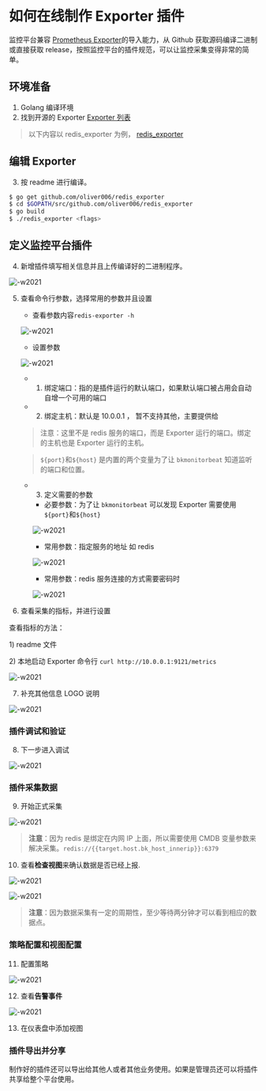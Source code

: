 # 如何在线制作 Exporter 插件

监控平台兼容 [Prometheus Exporter](https://prometheus.io/docs/instrumenting/exporters/)的导入能力，从 Github 获取源码编译二进制或直接获取 release，按照监控平台的插件规范，可以让监控采集变得非常的简单。

## 环境准备

1. Golang 编译环境
2. 找到开源的 Exporter [Exporter 列表](https://prometheus.io/docs/instrumenting/exporters/)

> 以下内容以 redis_exporter 为例， [redis_exporter](https://github.com/oliver006/redis_exporter)

## 编辑 Exporter

3. 按 readme 进行编译。

```bash
$ go get github.com/oliver006/redis_exporter
$ cd $GOPATH/src/github.com/oliver006/redis_exporter
$ go build
$ ./redis_exporter <flags>
```

## 定义监控平台插件

4. 新增插件填写相关信息并且上传编译好的二进制程序。

![-w2021](media/15767570044182.jpg)

5. 查看命令行参数，选择常用的参数并且设置

    * 查看参数内容`redis-exporter -h`

    ![-w2021](media/15767577083458.jpg)

    * 设置参数

    ![-w2021](media/15767571025818.jpg)

    * 1) 绑定端口：指的是插件运行的默认端口，如果默认端口被占用会自动自增一个可用的端口
    * 2) 绑定主机：默认是 10.0.0.1 ， 暂不支持其他，主要提供给

    > 注意：这里不是 redis 服务的端口，而是 Exporter 运行的端口。绑定的主机也是 Exporter 运行的主机。

    > `${port}`和`${host}` 是内置的两个变量为了让 `bkmonitorbeat` 知道监听的端口和位置。

    * 3) 定义需要的参数

        * 必要参数：为了让 `bkmonitorbeat` 可以发现 Exporter 需要使用 `${port}`和`${host}`

        ![-w2021](media/15767575157482.jpg)

        * 常用参数：指定服务的地址 如 redis

        ![-w2021](media/15767575571477.jpg)

        * 常用参数：redis 服务连接的方式需要密码时

        ![-w2021](media/15767576097853.jpg)

6. 查看采集的指标，并进行设置

查看指标的方法：

1\) readme 文件

2\) 本地启动 Exporter 命令行 `curl http://10.0.0.1:9121/metrics`

![-w2021](media/15767583017506.jpg)

7. 补充其他信息 LOGO 说明

![-w2021](media/15767586573043.jpg)

### 插件调试和验证

8. 下一步进入调试

![-w2021](media/15767587464484.jpg)

### 插件采集数据

9. 开始正式采集

![-w2021](media/15768471720714.jpg)

> **注意**：因为 redis 是绑定在内网 IP 上面，所以需要使用 CMDB 变量参数来解决采集。`redis://{{target.host.bk_host_innerip}}:6379`

10. 查看**检查视图**来确认数据是否已经上报.

![-w2021](media/15768473016337.jpg)

![-w2021](media/15768473224875.jpg)

> **注意**：因为数据采集有一定的周期性，至少等待两分钟才可以看到相应的数据点。

### 策略配置和视图配置

11. 配置策略

![-w2021](media/15768474423021.jpg)

12. 查看**告警事件**

![-w2021](media/15768476909056.jpg)

13. 在仪表盘中添加视图

### 插件导出并分享

制作好的插件还可以导出给其他人或者其他业务使用。如果是管理员还可以将插件共享给整个平台使用。


